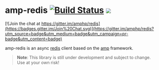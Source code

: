# amp-redis [![Build Status](https://travis-ci.org/amphp/redis.svg?branch=master)](https://travis-ci.org/amphp/redis) [![](https://img.shields.io/badge/amp--chat-join%20Two%20Crowns-blue.svg)](https://dev.kelunik.com)

[![Join the chat at https://gitter.im/amphp/redis](https://badges.gitter.im/Join%20Chat.svg)](https://gitter.im/amphp/redis?utm_source=badge&utm_medium=badge&utm_campaign=pr-badge&utm_content=badge)

amp-redis is an async [redis](http://redis.io) client based on the [amp](https://github.com/amphp/amp) framework.

> **Note**: This library is still under development and subject to change. Use at your own risk!
